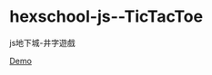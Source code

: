 # hexschool-js--TicTacToe
 js地下城-井字遊戲
 
<a href="https://douglas06mp.github.io/Simple-ToDoList/">Demo</a>
